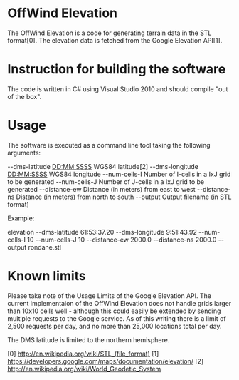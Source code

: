 OffWind Elevation
=================

The OffWind Elevation is a code for generating terrain data in the STL format[0]. The elevation data is fetched 
from the Google Elevation API[1].


Instruction for building the software
=====================================
The code is written in C# using Visual Studio 2010 and should compile "out of the box".


Usage
=====

The software is executed as a command line tool taking the following arguments:

--dms-latitude <DD:MM:SSSS>           WGS84 latitude[2]
--dms-longitude <DD:MM:SSSS>          WGS84 longitude
--num-cells-I <N>                     Number of I-cells in a IxJ grid to be generated
--num-cells-J <N>                     Number of J-cells in a IxJ grid to be generated
--distance-ew <d>                     Distance (in meters) from east to west
--distance-ns <d>                     Distance (in meters) from north to south
--output <filename>                   Output filename (in STL format)

Example:

elevation --dms-latitude 61:53:37.20 --dms-longitude 9:51:43.92 --num-cells-I 10 --num-cells-J 10 --distance-ew 2000.0 --distance-ns 2000.0 --output rondane.stl

Known limits
============
Please take note of the Usage Limits of the Google Elevation API. The current
implementaion of the OffWind Elevation does not handle grids larger than 10x10 cells well - although this could 
easily be extended by sending multiple requests to the Google service. As of this writing there is a limit of
2,500 requests per day, and no more than 25,000 locations total per day.

The DMS latitude is limited to the northern hemisphere.


[0] http://en.wikipedia.org/wiki/STL_(file_format)
[1] https://developers.google.com/maps/documentation/elevation/
[2] http://en.wikipedia.org/wiki/World_Geodetic_System